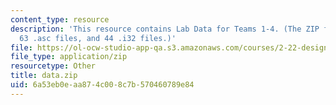 ```yaml
---
content_type: resource
description: 'This resource contains Lab Data for Teams 1-4. (The ZIP file contains:
  63 .asc files, and 44 .i32 files.)'
file: https://ol-ocw-studio-app-qa.s3.amazonaws.com/courses/2-22-design-principles-for-ocean-vehicles-13-42-spring-2005/6a53eb0eaa874c008c7b570460789e84_data.zip
file_type: application/zip
resourcetype: Other
title: data.zip
uid: 6a53eb0e-aa87-4c00-8c7b-570460789e84
---
```

